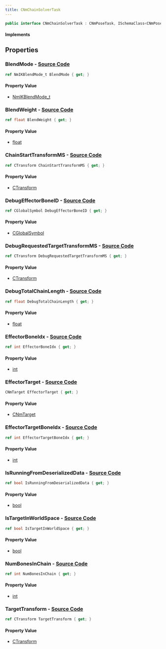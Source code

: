 ```yaml
---
title: CNmChainSolverTask
---
```


```csharp
public interface CNmChainSolverTask : CNmPoseTask, ISchemaClass<CNmPoseTask>, ISchemaClass<CNmChainSolverTask>, ISchemaField, ISchemaClass, INativeHandle
```

#### Implements

## Properties

### **BlendMode** - [Source Code](https://github.com/swiftly-solution/swiftlys2/blob/main/managed/src/SwiftlyS2.Generated/Schemas/Interfaces/CNmChainSolverTask.cs#L26)

```csharp
ref NmIKBlendMode_t BlendMode { get; }
```

#### Property Value

- [NmIKBlendMode_t](/docs/api/shared/schemadefinitions/nmikblendmode_t)

### **BlendWeight** - [Source Code](https://github.com/swiftly-solution/swiftlys2/blob/main/managed/src/SwiftlyS2.Generated/Schemas/Interfaces/CNmChainSolverTask.cs#L28)

```csharp
ref float BlendWeight { get; }
```

#### Property Value

- [float](https://learn.microsoft.com/dotnet/api/system.single)

### **ChainStartTransformMS** - [Source Code](https://github.com/swiftly-solution/swiftlys2/blob/main/managed/src/SwiftlyS2.Generated/Schemas/Interfaces/CNmChainSolverTask.cs#L36)

```csharp
ref CTransform ChainStartTransformMS { get; }
```

#### Property Value

- [CTransform](/docs/api/shared/natives/ctransform)

### **DebugEffectorBoneID** - [Source Code](https://github.com/swiftly-solution/swiftlys2/blob/main/managed/src/SwiftlyS2.Generated/Schemas/Interfaces/CNmChainSolverTask.cs#L34)

```csharp
ref CGlobalSymbol DebugEffectorBoneID { get; }
```

#### Property Value

- [CGlobalSymbol](/docs/api/shared/natives/cglobalsymbol)

### **DebugRequestedTargetTransformMS** - [Source Code](https://github.com/swiftly-solution/swiftlys2/blob/main/managed/src/SwiftlyS2.Generated/Schemas/Interfaces/CNmChainSolverTask.cs#L38)

```csharp
ref CTransform DebugRequestedTargetTransformMS { get; }
```

#### Property Value

- [CTransform](/docs/api/shared/natives/ctransform)

### **DebugTotalChainLength** - [Source Code](https://github.com/swiftly-solution/swiftlys2/blob/main/managed/src/SwiftlyS2.Generated/Schemas/Interfaces/CNmChainSolverTask.cs#L40)

```csharp
ref float DebugTotalChainLength { get; }
```

#### Property Value

- [float](https://learn.microsoft.com/dotnet/api/system.single)

### **EffectorBoneIdx** - [Source Code](https://github.com/swiftly-solution/swiftlys2/blob/main/managed/src/SwiftlyS2.Generated/Schemas/Interfaces/CNmChainSolverTask.cs#L16)

```csharp
ref int EffectorBoneIdx { get; }
```

#### Property Value

- [int](https://learn.microsoft.com/dotnet/api/system.int32)

### **EffectorTarget** - [Source Code](https://github.com/swiftly-solution/swiftlys2/blob/main/managed/src/SwiftlyS2.Generated/Schemas/Interfaces/CNmChainSolverTask.cs#L24)

```csharp
CNmTarget EffectorTarget { get; }
```

#### Property Value

- [CNmTarget](/docs/api/shared/schemadefinitions/cnmtarget)

### **EffectorTargetBoneIdx** - [Source Code](https://github.com/swiftly-solution/swiftlys2/blob/main/managed/src/SwiftlyS2.Generated/Schemas/Interfaces/CNmChainSolverTask.cs#L18)

```csharp
ref int EffectorTargetBoneIdx { get; }
```

#### Property Value

- [int](https://learn.microsoft.com/dotnet/api/system.int32)

### **IsRunningFromDeserializedData** - [Source Code](https://github.com/swiftly-solution/swiftlys2/blob/main/managed/src/SwiftlyS2.Generated/Schemas/Interfaces/CNmChainSolverTask.cs#L32)

```csharp
ref bool IsRunningFromDeserializedData { get; }
```

#### Property Value

- [bool](https://learn.microsoft.com/dotnet/api/system.boolean)

### **IsTargetInWorldSpace** - [Source Code](https://github.com/swiftly-solution/swiftlys2/blob/main/managed/src/SwiftlyS2.Generated/Schemas/Interfaces/CNmChainSolverTask.cs#L30)

```csharp
ref bool IsTargetInWorldSpace { get; }
```

#### Property Value

- [bool](https://learn.microsoft.com/dotnet/api/system.boolean)

### **NumBonesInChain** - [Source Code](https://github.com/swiftly-solution/swiftlys2/blob/main/managed/src/SwiftlyS2.Generated/Schemas/Interfaces/CNmChainSolverTask.cs#L22)

```csharp
ref int NumBonesInChain { get; }
```

#### Property Value

- [int](https://learn.microsoft.com/dotnet/api/system.int32)

### **TargetTransform** - [Source Code](https://github.com/swiftly-solution/swiftlys2/blob/main/managed/src/SwiftlyS2.Generated/Schemas/Interfaces/CNmChainSolverTask.cs#L20)

```csharp
ref CTransform TargetTransform { get; }
```

#### Property Value

- [CTransform](/docs/api/shared/natives/ctransform)

